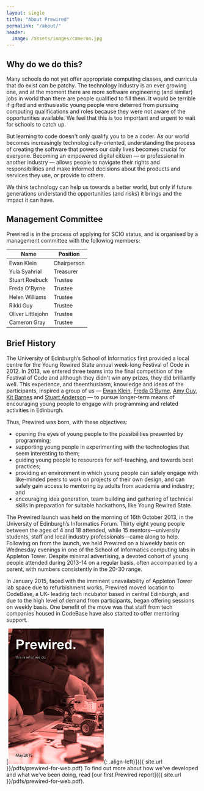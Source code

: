 ```yaml
---
layout: single
title: "About Prewired"
permalink: "/about/"
header:
  image: /assets/images/cameron.jpg
---
```

## Why do we do this?

Many schools do not yet offer appropriate computing classes, and curricula that do exist can be patchy. The technology industry is an ever growing one, and at the moment there are more software engineering (and similar) jobs in world than there are people qualified to fill them. It would be terrible if gifted and enthusiastic young people were deterred from pursuing computing qualifications and roles because they were not aware of the opportunities available. We feel that this is too important and urgent to wait for schools to catch up.

But learning to code doesn't only qualify you to be a coder. As our world becomes increasingly technologically-oriented, understanding the process of creating the software that powers our daily lives becomes crucial for everyone. Becoming an empowered digital citizen &mdash; or professional in another industry &mdash; allows people to navigate their rights and responsibilities and make informed decisions about the products and services they use, or provide to others.

We think technology can help us towards a better world, but only if future generations understand the opportunities (and risks) it brings and the impact it can have.

## Management Committee

Prewired is in the process of applying for SCIO status, and is organised by a management committee with the following members: 

| Name                  | Position  |
|-----------------------|-----------|
| Ewan Klein            | Chairperson |
| Yula Syahrial         | Treasurer |
| Stuart Roebuck        | Trustee   |
| Freda O'Byrne         | Trustee   |
| Helen Williams        | Trustee   |
| Rikki Guy             | Trustee   |
| Oliver Littlejohn     | Trustee   |
| Cameron Gray          | Trustee   |



## Brief History

The University of Edinburgh’s School of Informatics first provided a local centre for the Young Rewired State annual week-long Festival of Code in 2012. In 2013, we entered three teams into the final competition of the Festival of Code and although they didn't win any prizes, they did brilliantly well. This experience, and theenthusiasm, knowledge and ideas of the participants, inspired a group of us &mdash; <a href="http://twitter.com/ewanhklein">Ewan Klein</a>, <a href="http://twitter.com/FredaOByrne">Freda O'Byrne</a>, <a href="http://rhiaro.co.uk">Amy Guy</a>, <a href="http://twitter.com/kitbarnes">Kit Barnes</a> and <a href="http://www.inf.ed.ac.uk/people/staff/Stuart_Anderson.html">Stuart Anderson</a> &mdash; to pursue longer-term means of encouraging young people to engage with programming and related activities in Edinburgh.

Thus, Prewired was born, with these objectives:

* opening the eyes of young people to the possibilities presented by programming;
* supporting young people in experimenting with the technologies that seem interesting to them;
* guiding young people to resources for self-teaching, and towards best practices;
* providing an environment in which young people can safely engage with like-minded peers to work on projects of their own design, and can safely gain access to mentoring by adults from academia and industry; and
* encouraging idea generation, team building and gathering of technical skills in preparation for suitable hackathons, like Young Rewired State.

The Prewired launch was held on the morning of 16th October 2013, in the University of Edinburgh’s Informatics Forum. Thirty eight young people between the ages of 4 and 18 attended, while 15 mentors—university students, staff and local industry professionals—came along to help. Following on
from the launch, we held Prewired on a biweekly basis on Wednesday evenings in one of the School of Informatics computing labs in Appleton Tower. Despite minimal advertising, a devoted cohort of young people attended during 2013-14 on a regular basis, often accompanied by a parent, with numbers consistently in the 20-30 range.

In January 2015, faced with the imminent unavailability of Appleton Tower lab space due to refurbishment works, Prewired moved location to CodeBase, a UK- leading tech incubator based in central Edinburgh, and due to the high level of demand from participants, began offering sessions on weekly basis. One benefit of the move was that staff from tech companies housed in CodeBase have also started to offer mentoring support.

[![](/assets/images/report_cover.jpg){: .align-left}]({{ site.url }}/pdfs/prewired-for-web.pdf)
To find out more about how we've developed and what we've been doing, read [our first Prewired report]({{ site.url }}/pdfs/prewired-for-web.pdf).


